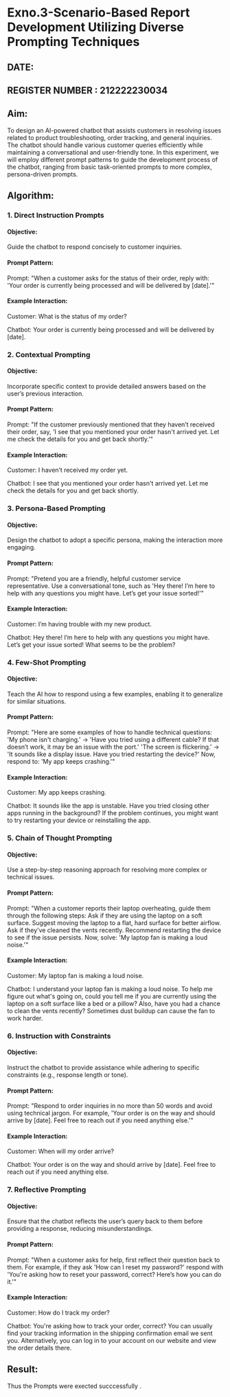 # Exno.3-Scenario-Based Report Development Utilizing Diverse Prompting Techniques
## DATE:                                                                            
## REGISTER NUMBER : 212222230034
## Aim: 
To design an AI-powered chatbot that assists customers in resolving issues related to product troubleshooting, order tracking, and general inquiries. The chatbot should handle various customer queries efficiently while maintaining a conversational and user-friendly tone. In this experiment, we will employ different prompt patterns to guide the development process of the chatbot, ranging from basic task-oriented prompts to more complex, persona-driven prompts.

## Algorithm:  

### 1. Direct Instruction Prompts
#### Objective:
Guide the chatbot to respond concisely to customer inquiries.
#### Prompt Pattern:
Prompt: "When a customer asks for the status of their order, reply with: 'Your order is currently being processed and will be delivered by [date].'"
#### Example Interaction:
Customer: What is the status of my order?

Chatbot: Your order is currently being processed and will be delivered by [date].

### 2. Contextual Prompting
#### Objective: 
Incorporate specific context to provide detailed answers based on the user’s previous interaction.
#### Prompt Pattern:
Prompt: "If the customer previously mentioned that they haven’t received their order, say, 'I see that you mentioned your order hasn't arrived yet. Let me check the details for you and get back shortly.'"
#### Example Interaction:
Customer: I haven’t received my order yet.

Chatbot: I see that you mentioned your order hasn't arrived yet. Let me check the details for you and get back shortly.

### 3. Persona-Based Prompting
#### Objective: 
Design the chatbot to adopt a specific persona, making the interaction more engaging.
#### Prompt Pattern:
Prompt: "Pretend you are a friendly, helpful customer service representative. Use a conversational tone, such as 'Hey there! I’m here to help with any questions you might have. Let’s get your issue sorted!'"
#### Example Interaction:
Customer: I’m having trouble with my new product.

Chatbot: Hey there! I’m here to help with any questions you might have. Let’s get your issue sorted! What seems to be the problem?

### 4. Few-Shot Prompting
#### Objective: 
Teach the AI how to respond using a few examples, enabling it to generalize for similar situations.
#### Prompt Pattern:
Prompt: "Here are some examples of how to handle technical questions:
'My phone isn't charging.' → 'Have you tried using a different cable? If that doesn’t work, it may be an issue with the port.'
'The screen is flickering.' → 'It sounds like a display issue. Have you tried restarting the device?'
Now, respond to: 'My app keeps crashing.'"
#### Example Interaction: 
Customer: My app keeps crashing.

Chatbot: It sounds like the app is unstable. Have you tried closing other apps running in the background? If the problem continues, you might want to try restarting your device or reinstalling the app.

### 5. Chain of Thought Prompting
#### Objective: 
Use a step-by-step reasoning approach for resolving more complex or technical issues.
#### Prompt Pattern:
Prompt: "When a customer reports their laptop overheating, guide them through the following steps:
Ask if they are using the laptop on a soft surface.
Suggest moving the laptop to a flat, hard surface for better airflow.
Ask if they’ve cleaned the vents recently.
Recommend restarting the device to see if the issue persists.
Now, solve: 'My laptop fan is making a loud noise.'"
#### Example Interaction: 
Customer: My laptop fan is making a loud noise.

Chatbot: I understand your laptop fan is making a loud noise. To help me figure out what's going on, could you tell me if you are currently using the laptop on a soft surface like a bed or a pillow? Also, have you had a chance to clean the vents recently? Sometimes dust buildup can cause the fan to work harder.

### 6. Instruction with Constraints
#### Objective: 
Instruct the chatbot to provide assistance while adhering to specific constraints (e.g., response length or tone).
#### Prompt Pattern:
Prompt: "Respond to order inquiries in no more than 50 words and avoid using technical jargon. For example, 'Your order is on the way and should arrive by [date]. Feel free to reach out if you need anything else.'"
#### Example Interaction:
Customer: When will my order arrive?

Chatbot: Your order is on the way and should arrive by [date]. Feel free to reach out if you need anything else.

### 7. Reflective Prompting
#### Objective: 
Ensure that the chatbot reflects the user’s query back to them before providing a response, reducing misunderstandings.
#### Prompt Pattern:
Prompt: "When a customer asks for help, first reflect their question back to them. For example, if they ask 'How can I reset my password?' respond with 'You're asking how to reset your password, correct? Here’s how you can do it.'"
#### Example Interaction:
Customer: How do I track my order?

Chatbot: You're asking how to track your order, correct? You can usually find your tracking information in the shipping confirmation email we sent you. Alternatively, you can log in to your account on our website and view the order details there.


## Result: 
Thus the Prompts were exected succcessfully .

